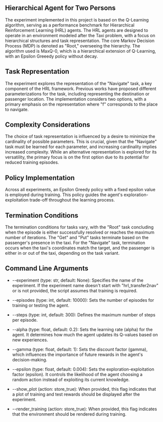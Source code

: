 
<h2>Hierarchical Agent for Two Persons</h2>
The experiment implemented in this project is based on the Q-Learning algorithm, serving as a performance benchmark for Hierarchical Reinforcement Learning (HRL) agents. The HRL agents are designed to operate in an environment modeled after the Taxi problem, with a focus on hierarchical structures and task representation. The core Markov Decision Process (MDP) is denoted as "Root," overseeing the hierarchy.
The algorithm used is MaxQ-0, which is a hierarchical extension of Q-Learning, with an Epsilon Greeedy policy without decay.

<h2>Task Representation</h2>
The experiment explores the representation of the "Navigate" task, a key component of the HRL framework. Previous works have proposed different parameterizations for the task, including representing the destination or passenger location. The implementation considers two options, with a primary emphasis on the representation where "f" corresponds to the place to navigate.


<h2>Complexity Considerations</h2>
The choice of task representation is influenced by a desire to minimize the cardinality of possible parameters. This is crucial, given that the "Navigate" task must be learned for each parameter, and increasing cardinality implies increased complexity. While an alternative representation is explored for its versatility, the primary focus is on the first option due to its potential for reduced training episodes.


<h2>Policy Implementation</h2>
Across all experiments, an Epsilon Greedy policy with a fixed epsilon value is employed during training. This policy guides the agent's exploration-exploitation trade-off throughout the learning process.


<h2>Termination Conditions</h2>
The termination conditions for tasks vary, with the "Root" task concluding when the episode is either successfully resolved or reaches the maximum number of iterations. The "Get" and "Put" tasks terminate based on the passenger's presence in the taxi. For the "Navigate" task, termination occurs when the taxi's coordinates match the target, and the passenger is either in or out of the taxi, depending on the task variant.


<h2>Command Line Arguments</h2>

* --experiment (type: str, default: None):
Specifies the name of the experiment. If the experiment name doesn't start with "hrl_transfer2nav" or is not provided, the script assumes that training is required.


* --episodes (type: int, default: 10000):
Sets the number of episodes for training or testing the agent.


* --steps (type: int, default: 300):
Defines the maximum number of steps per episode.


* --alpha (type: float, default: 0.2):
Sets the learning rate (alpha) for the agent. It determines how much the agent updates its Q-values based on new experiences.


* --gamma (type: float, default: 1):
Sets the discount factor (gamma), which influences the importance of future rewards in the agent's decision-making.


* --epsilon (type: float, default: 0.004):
Sets the exploration-exploitation factor (epsilon). It controls the likelihood of the agent choosing a random action instead of exploiting its current knowledge.


* --show_plot (action: store_true):
When provided, this flag indicates that a plot of training and test rewards should be displayed after the experiment.


* --render_training (action: store_true):
When provided, this flag indicates that the environment should be rendered during training.